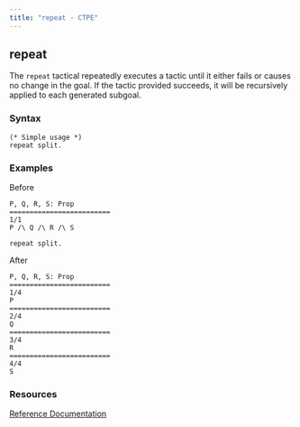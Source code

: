 ```yaml
---
title: "repeat - CTPE"
---
```


## repeat

The `repeat` tactical repeatedly executes a tactic until it either fails or causes no change in the goal.
If the tactic provided succeeds, it will be recursively applied to each generated subgoal.

### Syntax

```coq
(* Simple usage *)
repeat split.
```

### Examples

Before
```coq
P, Q, R, S: Prop
=========================
1/1
P /\ Q /\ R /\ S
```

```coq
repeat split.
```

After
```coq
P, Q, R, S: Prop
=========================
1/4
P
=========================
2/4
Q
=========================
3/4
R
=========================
4/4
S
```

### Resources

[Reference Documentation](https://coq.inria.fr/doc/master/refman/proof-engine/ltac.html#coq:tacn.repeat)
